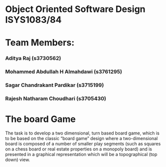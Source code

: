 # Object Oriented Software Design ISYS1083/84

#     Team Members:

###   Aditya Raj  (s3730562)
###   Mohammed Abdullah H Almahdawi (s3761295)
###   Sagar Chandrakant Pardikar  (s3715199)
###   Rajesh Natharam Choudhari   (s3705430)

# The board Game
The task is to develop a two dimensional, turn based board game, which is to be based on the classic “board game” design where a two-dimensional board is composed of a number of smaller play segments (such as squares on a chess board or real estate properties on a monopoly board) and is presented in a graphical representation which will be a topographical (top down) view. 
  
  

